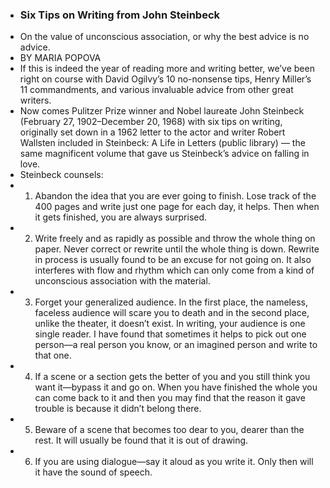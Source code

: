 - ### Six Tips on Writing from John Steinbeck
- On the value of unconscious association, or why the best advice is no advice.
- BY MARIA POPOVA
- If this is indeed the year of reading more and writing better, we’ve been right on course with David Ogilvy’s 10 no-nonsense tips, Henry Miller’s 11 commandments, and various invaluable advice from other great writers.
- Now comes Pulitzer Prize winner and Nobel laureate John Steinbeck (February 27, 1902–December 20, 1968) with six tips on writing, originally set down in a 1962 letter to the actor and writer Robert Wallsten included in Steinbeck: A Life in Letters (public library) — the same magnificent volume that gave us Steinbeck’s advice on falling in love.
- Steinbeck counsels:
- 1. Abandon the idea that you are ever going to finish. Lose track of the 400 pages and write just one page for each day, it helps. Then when it gets finished, you are always surprised.
- 2. Write freely and as rapidly as possible and throw the whole thing on paper. Never correct or rewrite until the whole thing is down. Rewrite in process is usually found to be an excuse for not going on. It also interferes with flow and rhythm which can only come from a kind of unconscious association with the material.
- 3. Forget your generalized audience. In the first place, the nameless, faceless audience will scare you to death and in the second place, unlike the theater, it doesn’t exist. In writing, your audience is one single reader. I have found that sometimes it helps to pick out one person—a real person you know, or an imagined person and write to that one.
- 4. If a scene or a section gets the better of you and you still think you want it—bypass it and go on. When you have finished the whole you can come back to it and then you may find that the reason it gave trouble is because it didn’t belong there.
- 5. Beware of a scene that becomes too dear to you, dearer than the rest. It will usually be found that it is out of drawing.
- 6. If you are using dialogue—say it aloud as you write it. Only then will it have the sound of speech.
